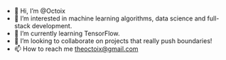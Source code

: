 - 👋 Hi, I’m @Octoix
- 👀 I’m interested in machine learning algorithms, data science and full-stack development. 
- 🌱 I’m currently learning TensorFlow.
- 💞️ I’m looking to collaborate on projects that really push boundaries!
- 📫 How to reach me theoctoix@gmail.com
